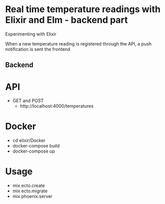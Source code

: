 # Real time temperature readings with Elixir and Elm - backend part

Experimenting with Elixir

When a new temperature reading is registered through the API, a push notification is sent the frontend

## Backend

# API   
* GET and POST
  * http://localhost:4000/temperatures
# Docker
* cd elixir/Docker
* docker-compose build
* docker-compose up

# Usage
* mix ecto.create
* mix ecto.migrate
* mix phoenix.server
